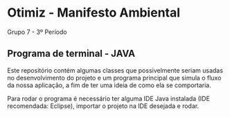 # Otimiz - Manifesto Ambiental

Grupo 7 - 3º Período

## Programa de terminal - JAVA

Este repositório contém algumas classes que possivelmente seriam usadas no desenvolvimento do projeto e um programa principal que simula o fluxo da nossa aplicação, a fim de ter uma ideia de como ela se comportaria.

Para rodar o programa é necessário ter alguma IDE  Java instalada (IDE recomendada: Eclipse), importar o projeto na IDE desejada e rodar.